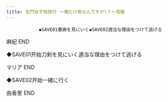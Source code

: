 ```yaml
---
title: 名門女子校旅行 ～俺だけ男なんですが!？～攻略
---
```


                ◆SAVE01春画を見にいく◆SAVE02適当な理由をつけて逃げる

麻紀 END

◆SAVE01开始刀剣を見にいく適当な理由をつけて逃げる

マリア END

◆SAVE02开始一緒に行く

由香里 END
              
